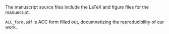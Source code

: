 
The manuscript source files include the LaTeX and figure files for the manuscript.

`ACC_form.pdf` is ACC form filled out, documnetizing the reproducibility of our work.
